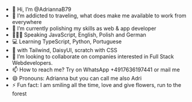 - 👋 Hi, I’m @AdriannaB79
- 👀 I’m addicted to traveling, what does make me available to work from everywhere 
- 🌱 I’m currently polishing my skills as web & app developer
- 📖💁🏽 Speaking JavaScript, English, Polish and German
- 💻 Learning TypeScript, Python, Portuguese
- 🎨 with Tailwind, DaisyUI, scratch with CSS
- 💞️ I’m looking to collaborate on companies interested in Full Stack Webdevelopers. 
- 📫 How to reach me? Try on WhatsApp +4917636197441 or mail me
- 😄 Pronouns: Adrianna but you can call me also Adri
- ⚡ Fun fact: I am smiling all the time, love and give flowers, run to the forest

<!---
AdriannaB79/AdriannaB79 is a ✨ special ✨ repository because its `README.md` (this file) appears on your GitHub profile.
You can click the Preview link to take a look at your changes.
--->
